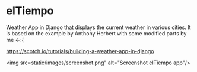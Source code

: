 # elTiempo
Weather App in Django that displays the current weather in various cities. It is based on the example by Anthony Herbert with some modified parts by me &lt;-:{ 


https://scotch.io/tutorials/building-a-weather-app-in-django


<img src=static/images/screenshot.png" alt="Screenshot elTiempo app"/>
